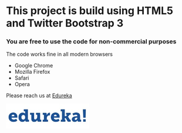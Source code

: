 # This project is build using HTML5 and Twitter Bootstrap 3
### You are free to use the code for non-commercial purposes

The code works fine in all modern browsers
- Google Chrome
- Mozilla Firefox
- Safari
- Opera

Please reach us at [Edureka](http://www.edureka.co "Edureka")  
<div>
<img src="images/edureka-logo.jpg"/>
</div>
